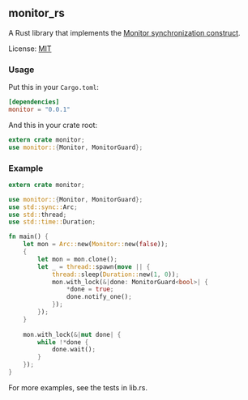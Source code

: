 ## monitor_rs
A Rust library that implements the [Monitor synchronization construct](https://en.wikipedia.org/wiki/Monitor_%28synchronization%29).

License: [MIT](https://github.com/kirillkh/monitor_rs/blob/master/legal/mit.md)

### Usage
Put this in your `Cargo.toml`:

```toml
[dependencies]
monitor = "0.0.1"
```

And this in your crate root:
```rust
extern crate monitor;
use monitor::{Monitor, MonitorGuard};
```


### Example
```rust
extern crate monitor;

use monitor::{Monitor, MonitorGuard};
use std::sync::Arc;
use std::thread;
use std::time::Duration;

fn main() {
    let mon = Arc::new(Monitor::new(false));
    {
        let mon = mon.clone();
        let _ = thread::spawn(move || {
            thread::sleep(Duration::new(1, 0));
            mon.with_lock(&|done: MonitorGuard<bool>| {
                *done = true;
                done.notify_one();
            });
        });
    }
    
    mon.with_lock(&|mut done| {
        while !*done {
            done.wait();
        }
    });
}
```

For more examples, see the tests in lib.rs.

